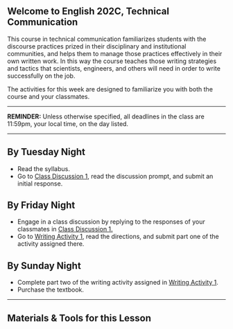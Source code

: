 ## Welcome to English 202C, Technical Communication

This course in technical communication familiarizes students with the discourse practices prized in their disciplinary and institutional communities, and helps them to manage those practices effectively in their own written work. In this way the course teaches those writing strategies and tactics that scientists, engineers, and others will need in order to write successfully on the job.

The activities for this week are designed to familiarize you with both the course and your classmates.

---

**REMINDER:** Unless otherwise specified, all deadlines in the class are 11:59pm, your local time, on the day listed.

---

## By Tuesday Night

* Read the syllabus.
* Go to [Class Discussion 1][CD1], read the discussion prompt, and submit an initial response.

## By Friday Night

* Engage in a class discussion by replying to the responses of your classmates in [Class Discussion 1.][CD1]
* Go to [Writing Activity 1][WA1], read the directions, and submit part one of the activity assigned there.

## By Sunday Night

* Complete part two of the writing activity assigned in [Writing Activity 1][WA1].
* Purchase the textbook.

---

## Materials & Tools for this Lesson

[CD1]: /section/content/default.asp?WCI=Goto&WCU=CRSCNT&MATCH=Class+Discussion+01
[WA1]: /section/content/default.asp?WCI=Goto&WCU=CRSCNT&MATCH=Writing+Activity+01